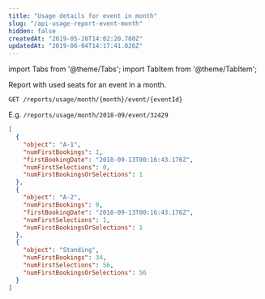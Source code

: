 ```yaml
---
title: "Usage details for event in month"
slug: "/api-usage-report-event-month"
hidden: false
createdAt: "2019-05-28T14:02:20.780Z"
updatedAt: "2019-06-04T14:17:41.026Z"
---
```


import Tabs from '@theme/Tabs';
import TabItem from '@theme/TabItem';

Report with used seats for an event in a month.

```
GET /reports/usage/month/{month}/event/{eventId}
```

E.g. `/reports/usage/month/2018-09/event/32429`

```json
[
  {
    "object": "A-1",
    "numFirstBookings": 1,
    "firstBookingDate": "2018-09-13T00:16:43.176Z",
    "numFirstSelections": 0,
    "numFirstBookingsOrSelections": 1
  },
  {
    "object": "A-2",
    "numFirstBookings": 0,
    "firstBookingDate": "2018-09-13T00:16:43.176Z",
    "numFirstSelections": 1,
    "numFirstBookingsOrSelections": 1
  },
  {
    "object": "Standing",
    "numFirstBookings": 34,
    "numFirstSelections": 56,
    "numFirstBookingsOrSelections": 56
  }
]
```

